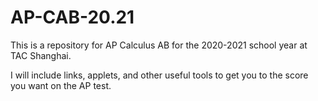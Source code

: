 # AP-CAB-20.21
This is a repository for AP Calculus AB for the 2020-2021 school year at TAC Shanghai.

I will include links, applets, and other useful tools to get you to the score you want on the AP test.
